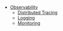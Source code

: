 - [Observability](observability.md)
  - [Distributed Tracing](distributed-tracing.md)
  - [Logging](logging.md)
  - [Monitoring](monitoring.md)